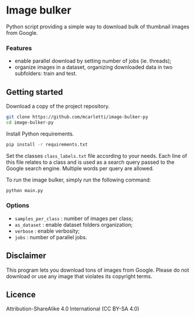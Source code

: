# Image bulker

Python script providing a simple way to download bulk of thumbnail images from Google.

### Features
* enable parallel download by setting number of jobs (ie. threads);
* organize images in a dataset, organizing downloaded data in two subfolders: train and test.

## Getting started

Download a copy of the project repository.
```bash
git clone https://github.com/mcarletti/image-bulker-py
cd image-bulker-py
```

Install Python requirements.
```bash
pip install -r requirements.txt
```

Set the classes `class_labels.txt` file according to your needs.
Each line of this file relates to a class and is used as a search query passed to the Google search engine.
Multiple words per query are allowed.

To run the image bulker, simply run the following command:
```bash
python main.py
```

### Options
* `samples_per_class` : number of images per class;
* `as_dataset` : enable dataset folders organization;
* `verbose` : enable verbosity;
* `jobs` : number of parallel jobs.

## Disclaimer
This program lets you download tons of images from Google.
Please do not download or use any image that violates its copyright terms.

## Licence
Attribution-ShareAlike 4.0 International (CC BY-SA 4.0)